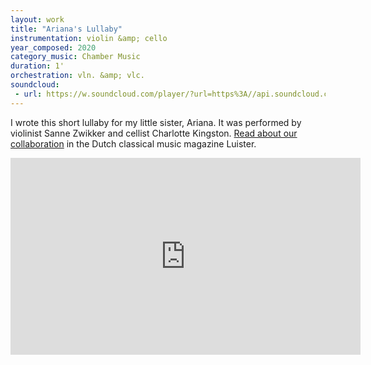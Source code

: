 ```yaml
---
layout: work
title: "Ariana's Lullaby"
instrumentation: violin &amp; cello
year_composed: 2020
category_music: Chamber Music
duration: 1'
orchestration: vln. &amp; vlc.
soundcloud: 
 - url: https://w.soundcloud.com/player/?url=https%3A//api.soundcloud.com/tracks/898595848&color=%23ff5500&auto_play=false&hide_related=false&show_comments=true&show_user=true&show_reposts=false&show_teaser=true&visual=true
---
```

I wrote this short lullaby for my little sister, Ariana. It was performed by violinist Sanne Zwikker and cellist Charlotte Kingston. <a href="https://www.luister.nl/sanne-zwikker-met-kian-ravaei/" target="_blank">Read about our collaboration</a> in the Dutch classical music magazine Luister.

<div class="center flex-video">
    <iframe width="560" height="315" src="https://www.youtube.com/embed/axxFXf69dF8" frameborder="0" allow="accelerometer; autoplay; encrypted-media; gyroscope; picture-in-picture" allowfullscreen></iframe>
</div>